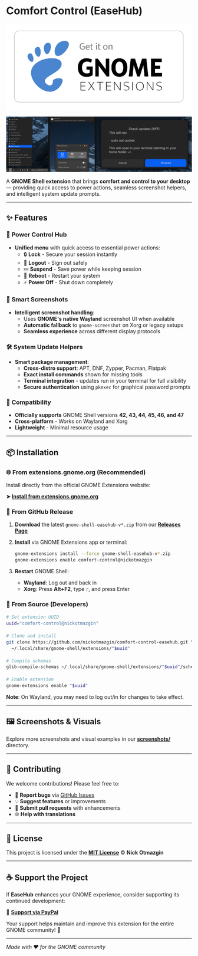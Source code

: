 # Comfort Control (EaseHub)

[![GNOME Shell Extension](https://raw.githubusercontent.com/andyholmes/gnome-shell-extensions-badge/master/get-it-on-ego.svg?sanitize=true)](https://extensions.gnome.org/extension/8599/comfort-control-easehub/)

![EaseHub Screenshot](screenshots/easehub_showcase_final.png)

A **GNOME Shell extension** that brings **comfort and control to your desktop** — providing quick access to power actions, seamless screenshot helpers, and intelligent system update prompts.

---

## ✨ Features

### 🔋 **Power Control Hub**
* **Unified menu** with quick access to essential power actions:
  - 🔒 **Lock** - Secure your session instantly
  - 👋 **Logout** - Sign out safely
  - 💤 **Suspend** - Save power while keeping session
  - 🔄 **Reboot** - Restart your system
  - ⚡ **Power Off** - Shut down completely

### 📸 **Smart Screenshots**
* **Intelligent screenshot handling**:
  - Uses **GNOME's native Wayland** screenshot UI when available
  - **Automatic fallback** to `gnome-screenshot` on Xorg or legacy setups
  - **Seamless experience** across different display protocols

### 🛠️ **System Update Helpers**
* **Smart package management**:
  - **Cross-distro support**: APT, DNF, Zypper, Pacman, Flatpak
  - **Exact install commands** shown for missing tools
  - **Terminal integration** - updates run in your terminal for full visibility
  - **Secure authentication** using `pkexec` for graphical password prompts

### 🎯 **Compatibility**
* **Officially supports** GNOME Shell versions **42, 43, 44, 45, 46, and 47**
* **Cross-platform** - Works on Wayland and Xorg
* **Lightweight** - Minimal resource usage

---

## 📦 Installation

### 🌐 **From extensions.gnome.org (Recommended)**

Install directly from the official GNOME Extensions website:

**➤ [Install from extensions.gnome.org](https://extensions.gnome.org/extension/8599/comfort-control-easehub/)**

### 📁 **From GitHub Release**

1. **Download** the latest `gnome-shell-easehub-v*.zip` from our [**Releases Page**](https://github.com/nickotmazgin/comfort-control-easehub/releases)

2. **Install** via GNOME Extensions app or terminal:
   ```bash
   gnome-extensions install --force gnome-shell-easehub-v*.zip
   gnome-extensions enable comfort-control@nickotmazgin
   ```

3. **Restart** GNOME Shell:
   - **Wayland**: Log out and back in
   - **Xorg**: Press **Alt+F2**, type `r`, and press Enter

### 🔧 **From Source (Developers)**

```bash
# Set extension UUID
uuid="comfort-control@nickotmazgin"

# Clone and install
git clone https://github.com/nickotmazgin/comfort-control-easehub.git \
  ~/.local/share/gnome-shell/extensions/"$uuid"

# Compile schemas
glib-compile-schemas ~/.local/share/gnome-shell/extensions/"$uuid"/schemas

# Enable extension
gnome-extensions enable "$uuid"
```

**Note**: On Wayland, you may need to log out/in for changes to take effect.

---

## 🖼️ **Screenshots & Visuals**

Explore more screenshots and visual examples in our [**screenshots/**](screenshots/) directory.

---

## 🤝 **Contributing**

We welcome contributions! Please feel free to:
- 🐛 **Report bugs** via [GitHub Issues](https://github.com/nickotmazgin/comfort-control-easehub/issues)
- 💡 **Suggest features** or improvements
- 🔧 **Submit pull requests** with enhancements
- 🌐 **Help with translations**

---

## 📄 **License**

This project is licensed under the [**MIT License**](LICENSE) © **Nick Otmazgin**

---

## ☕ **Support the Project**

If **EaseHub** enhances your GNOME experience, consider supporting its continued development:

💝 **[Support via PayPal](https://www.paypal.me/NickOtmazgin)** 

Your support helps maintain and improve this extension for the entire GNOME community! 💙

---

*Made with ❤️ for the GNOME community*

